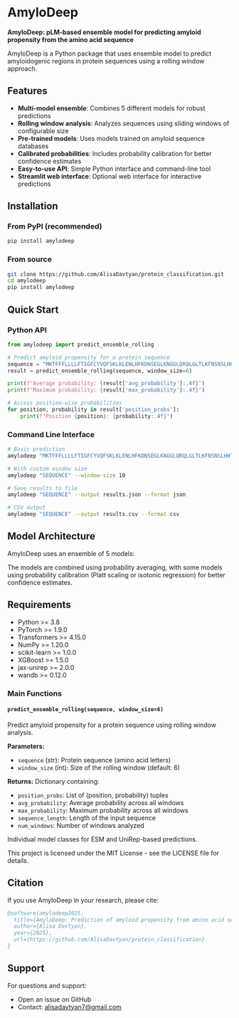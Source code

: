 # AmyloDeep

**AmyloDeep: pLM-based ensemble model for predicting amyloid propensity from the amino acid sequence**

AmyloDeep is a Python package that uses  ensemble model to predict amyloidogenic regions in protein sequences using a rolling window approach. 

## Features

- **Multi-model ensemble**: Combines 5 different models for robust predictions
- **Rolling window analysis**: Analyzes sequences using sliding windows of configurable size
- **Pre-trained models**: Uses models trained on amyloid sequence databases
- **Calibrated probabilities**: Includes probability calibration for better confidence estimates
- **Easy-to-use API**: Simple Python interface and command-line tool
- **Streamlit web interface**: Optional web interface for interactive predictions

## Installation

### From PyPI (recommended)

```bash
pip install amylodeep
```

### From source

```bash
git clone https://github.com/AlisaDavtyan/protein_classification.git
cd amylodeep
pip install amylodeep
```


## Quick Start

### Python API

```python
from amylodeep import predict_ensemble_rolling

# Predict amyloid propensity for a protein sequence
sequence = "MKTFFFLLLLFTIGFCYVQFSKLKLENLHFKDNSEGLKNGGLQRQLGLTLKFNSNSLHHTSNL"
result = predict_ensemble_rolling(sequence, window_size=6)

print(f"Average probability: {result['avg_probability']:.4f}")
print(f"Maximum probability: {result['max_probability']:.4f}")

# Access position-wise probabilities
for position, probability in result['position_probs']:
    print(f"Position {position}: {probability:.4f}")
```

### Command Line Interface

```bash
# Basic prediction
amylodeep "MKTFFFLLLLFTIGFCYVQFSKLKLENLHFKDNSEGLKNGGLQRQLGLTLKFNSNSLHHTSNL"

# With custom window size
amylodeep "SEQUENCE" --window-size 10

# Save results to file
amylodeep "SEQUENCE" --output results.json --format json

# CSV output
amylodeep "SEQUENCE" --output results.csv --format csv
```


## Model Architecture

AmyloDeep uses an ensemble of 5 models:

The models are combined using probability averaging, with some models using probability calibration (Platt scaling or isotonic regression) for better confidence estimates.

## Requirements

- Python >= 3.8
- PyTorch >= 1.9.0
- Transformers >= 4.15.0
- NumPy >= 1.20.0
- scikit-learn >= 1.0.0
- XGBoost >= 1.5.0
- jax-unirep >= 2.0.0
- wandb >= 0.12.0




### Main Functions

#### `predict_ensemble_rolling(sequence, window_size=6)`

Predict amyloid propensity for a protein sequence using rolling window analysis.

**Parameters:**
- `sequence` (str): Protein sequence (amino acid letters)
- `window_size` (int): Size of the rolling window (default: 6)

**Returns:**
Dictionary containing:
- `position_probs`: List of (position, probability) tuples
- `avg_probability`: Average probability across all windows
- `max_probability`: Maximum probability across all windows
- `sequence_length`: Length of the input sequence
- `num_windows`: Number of windows analyzed


Individual model classes for ESM and UniRep-based predictions.



This project is licensed under the MIT License - see the LICENSE file for details.

## Citation

If you use AmyloDeep in your research, please cite:

```bibtex
@software{amylodeep2025,
  title={AmyloDeep: Prediction of amyloid propensity from amino acid sequences using deep learning},
  author={Alisa Davtyan},
  year={2025},
  url={https://github.com/AlisaDavtyan/protein_classification}
}
```

## Support

For questions and support:
- Open an issue on GitHub
- Contact: alisadavtyan7@gmail.com
